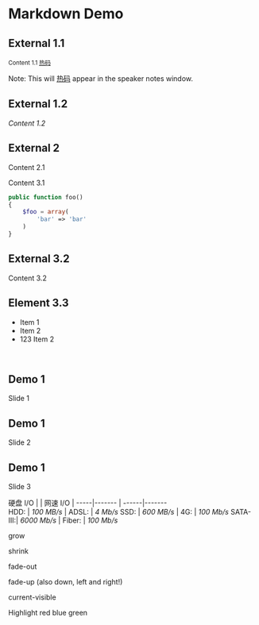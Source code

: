 # Markdown Demo



## External 1.1

<small>Content 1.1 [热码](http://www.hotcode.top)</small>

Note: This will [热码](http://www.hotcode.top) appear in the speaker notes window.


## External 1.2

*Content 1.2*



<!-- .slide: data-background="#000000" -->
## External 2

Content 2.1



Content 3.1  
```php
public function foo()
{
    $foo = array(
        'bar' => 'bar'
    )
}
```


## External 3.2

Content 3.2


## Element 3.3
- Item 1 <!-- .element: class="fragment" data-fragment-index="2" -->
- Item 2 <!-- .element: class="fragment" data-fragment-index="1" -->
- 123 Item 2 <!-- .element: class="fragment" data-fragment-index="3" -->


<!-- .slide: data-background-video="https://s3.amazonaws.com/static.slid.es/site/homepage/v1/homepage-video-editor.mp4,https://s3.amazonaws.com/static.slid.es/site/homepage/v1/homepage-video-editor.webm" data-background-color="#000000" -->
<br>



## Demo 1  
Slide 1


## Demo 1  
Slide 2  


## Demo 1  
Slide 3



硬盘 I/O | | 网速 I/O |
-----|------- | ------|-------  
HDD: | *100 MB/s*  | ADSL: | *4 Mb/s*
SSD: | *600 MB/s*  | 4G: | *100 Mb/s*
SATA-III:| *6000 Mb/s*  | Fiber: | *100 Mb/s*



<p class="fragment grow">grow</p>
<p class="fragment shrink">shrink</p>
<p class="fragment fade-out">fade-out</p>
<p class="fragment fade-up">fade-up (also down, left and right!)</p>
<p class="fragment current-visible">current-visible</p>
<p>Highlight <span class="fragment highlight-red">red</span> <span class="fragment highlight-blue">blue</span> <span class="fragment highlight-green">green</span></p>
